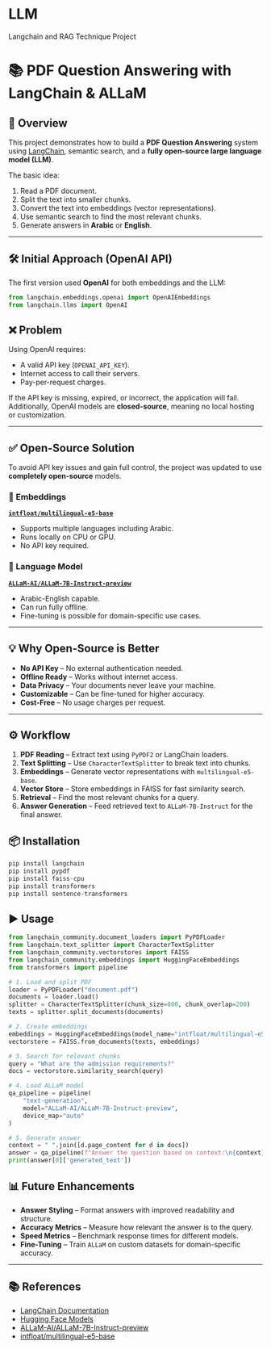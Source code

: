 # LLM
Langchain and RAG Technique Project 

# 📚 PDF Question Answering with LangChain & ALLaM

## 🚀 Overview
This project demonstrates how to build a **PDF Question Answering** system using [LangChain](https://www.langchain.com/), semantic search, and a **fully open-source large language model (LLM)**.

The basic idea:
1. Read a PDF document.
2. Split the text into smaller chunks.
3. Convert the text into embeddings (vector representations).
4. Use semantic search to find the most relevant chunks.
5. Generate answers in **Arabic** or **English**.

---

## 🛠 Initial Approach (OpenAI API)
The first version used **OpenAI** for both embeddings and the LLM:

```python
from langchain.embeddings.openai import OpenAIEmbeddings
from langchain.llms import OpenAI
```
## ❌ Problem
Using OpenAI requires:
- A valid API key (`OPENAI_API_KEY`).
- Internet access to call their servers.
- Pay-per-request charges.

If the API key is missing, expired, or incorrect, the application will fail.  
Additionally, OpenAI models are **closed-source**, meaning no local hosting or customization.

---

## ✅ Open-Source Solution
To avoid API key issues and gain full control, the project was updated to use **completely open-source** models.

### 🔹 Embeddings
**[`intfloat/multilingual-e5-base`](https://huggingface.co/intfloat/multilingual-e5-base)**
- Supports multiple languages including Arabic.
- Runs locally on CPU or GPU.
- No API key required.

### 🔹 Language Model
**[`ALLaM-AI/ALLaM-7B-Instruct-preview`](https://huggingface.co/ALLaM-AI/ALLaM-7B-Instruct-preview)**
- Arabic-English capable.
- Can run fully offline.
- Fine-tuning is possible for domain-specific use cases.

---

## 💡 Why Open-Source is Better
- **No API Key** – No external authentication needed.
- **Offline Ready** – Works without internet access.
- **Data Privacy** – Your documents never leave your machine.
- **Customizable** – Can be fine-tuned for higher accuracy.
- **Cost-Free** – No usage charges per request.

---

## ⚙️ Workflow
1. **PDF Reading** – Extract text using `PyPDF2` or LangChain loaders.
2. **Text Splitting** – Use `CharacterTextSplitter` to break text into chunks.
3. **Embeddings** – Generate vector representations with `multilingual-e5-base`.
4. **Vector Store** – Store embeddings in FAISS for fast similarity search.
5. **Retrieval** – Find the most relevant chunks for a query.
6. **Answer Generation** – Feed retrieved text to `ALLaM-7B-Instruct` for the final answer.

## 📦 Installation
```python
pip install langchain
pip install pypdf
pip install faiss-cpu
pip install transformers
pip install sentence-transformers
```
## ▶️ Usage
```python
from langchain_community.document_loaders import PyPDFLoader
from langchain.text_splitter import CharacterTextSplitter
from langchain_community.vectorstores import FAISS
from langchain_community.embeddings import HuggingFaceEmbeddings
from transformers import pipeline

# 1. Load and split PDF
loader = PyPDFLoader("document.pdf")
documents = loader.load()
splitter = CharacterTextSplitter(chunk_size=800, chunk_overlap=200)
texts = splitter.split_documents(documents)

# 2. Create embeddings
embeddings = HuggingFaceEmbeddings(model_name="intfloat/multilingual-e5-base")
vectorstore = FAISS.from_documents(texts, embeddings)

# 3. Search for relevant chunks
query = "What are the admission requirements?"
docs = vectorstore.similarity_search(query)

# 4. Load ALLaM model
qa_pipeline = pipeline(
    "text-generation",
    model="ALLaM-AI/ALLaM-7B-Instruct-preview",
    device_map="auto"
)

# 5. Generate answer
context = " ".join([d.page_content for d in docs])
answer = qa_pipeline(f"Answer the question based on context:\n{context}\nQuestion: {query}")
print(answer[0]['generated_text'])
```

## 📊 Future Enhancements
- **Answer Styling** – Format answers with improved readability and structure.  
- **Accuracy Metrics** – Measure how relevant the answer is to the query.  
- **Speed Metrics** – Benchmark response times for different models.  
- **Fine-Tuning** – Train `ALLaM` on custom datasets for domain-specific accuracy.  

---

## 📚 References
- [LangChain Documentation](https://python.langchain.com/)  
- [Hugging Face Models](https://huggingface.co/models)  
- [ALLaM-AI/ALLaM-7B-Instruct-preview](https://huggingface.co/ALLaM-AI/ALLaM-7B-Instruct-preview)  
- [intfloat/multilingual-e5-base](https://huggingface.co/intfloat/multilingual-e5-base)  



